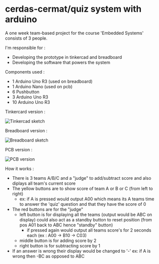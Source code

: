 # cerdas-cermat/quiz system with arduino

A one week team-based project for the course 'Embedded Systems' consists of 3 people. 

I'm responsible for :
- Developing the prototype in tinkercad and breadboard
- Developing the software that powers the system

Components used :

- 1 Arduino Uno R3 (used on breadboard)
- 1 Arduino Nano (used on pcb)
- 6 Pushbutton
- 3 Arduino Uno R3
- 10 Arduino Uno R3

Tinkercard version :

![Tinkercad sketch](https://github.com/rrab-0/cerdas-cermat-quiz-system/blob/master/img-for-readme/tinkercad-cerdas-cermat-embed.png)

Breadboard version :

![Breadboard sketch](https://github.com/rrab-0/cerdas-cermat-quiz-system/blob/master/img-for-readme/breadboard-sketch.jpeg)

PCB version :

![PCB version](https://github.com/rrab-0/cerdas-cermat-quiz-system/blob/master/img-for-readme/pcb-ver.jpeg)

How it works :

- There is 3 teams A/B/C and a "judge" to add/subtract score and also diplays all team's current score
- The yellow buttons are to show score of team A or B or C (from left to right)
  - ex: if A is pressed would output A00 which means its A teams time to answer the 'quiz' question and that they have the score of 0
- The red buttons are for the "judge"
  - left button is for displaying all the teams (output would be ABC on display) could also act as a standby button to reset position (from pos A01 back to ABC hence "standby" button)
    - if pressed again would output all teams score's for 2 seconds each (ex : A00 -> B10 -> C03)
  - middle button is for adding score by 2
  - right button is for subtracting score by 1
- If an answer is wrong their display would be changed to '-' ex: if A is wrong then -BC as opposed to ABC
